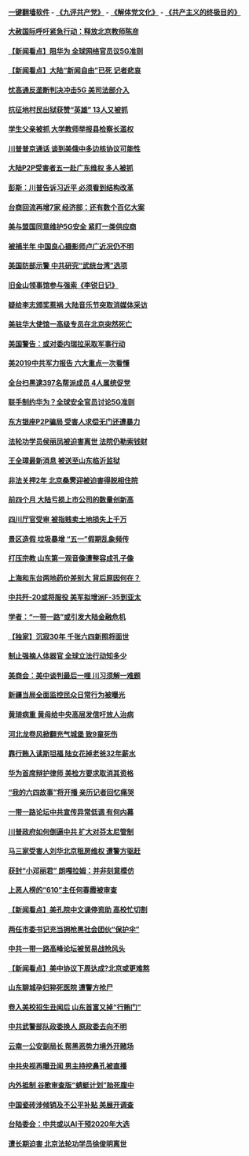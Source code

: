 #### [一键翻墙软件](https://github.com/gfw-breaker/nogfw/blob/master/README.md?t=05032137) -  [《九评共产党》](https://github.com/gfw-breaker/9ping.md?t=05032137) - [《解体党文化》](https://github.com/gfw-breaker/jtdwh.md?t=05032137) - [《共产主义的终极目的》](https://github.com/gfw-breaker/gczydzjmd.md?t=05032137)

#### [大赦国际呼吁紧急行动：释放北京教师陈彦](../pages/nsc413/n11232631.md?t=05032137) 

#### [【新闻看点】阻华为 全球网络官员议5G准则](../pages/nsc413/n11232399.md?t=05032137) 

#### [【新闻看点】大陆“新闻自由”已死 记者悲哀](../pages/nsc413/n11232398.md?t=05032137) 

#### [忧高通反垄断判决冲击5G 美司法部介入](../pages/nsc413/n11232436.md?t=05032137) 

#### [抗征地村民出狱获赞“英雄” 13人又被抓](../pages/nsc413/n11232421.md?t=05032137) 

#### [学生父亲被抓 大学教师举报县检察长滥权](../pages/nsc413/n11232532.md?t=05032137) 

#### [川普普京通话 谈到美俄中多边核协议可能性](../pages/nsc413/n11232521.md?t=05032137) 

#### [大陆P2P受害者五一赴广东维权 多人被抓](../pages/nsc413/n11232537.md?t=05032137) 

#### [彭斯：川普告诉习近平 必须看到结构改革](../pages/nsc413/n11232538.md?t=05032137) 

#### [台商回流再增7家 经济部：还有数个百亿大案](../pages/nsc413/n11232360.md?t=05032137) 

#### [美与盟国同意维护5G安全 紧盯一类供应商](../pages/nsc413/n11232305.md?t=05032137) 

#### [被捕半年 中国良心摄影师卢广近况仍不明](../pages/nsc413/n11232007.md?t=05032137) 

#### [美国防部示警 中共研究“武统台湾”选项](../pages/nsc413/n11231907.md?t=05032137) 

#### [旧金山领事馆参与强索《李锐日记》](../pages/nsc413/n11232274.md?t=05032137) 

#### [疑给李志颁奖惹祸 大陆音乐节突取消媒体采访](../pages/nsc413/n11232119.md?t=05032137) 

#### [美驻华大使馆一高级专员在北京突然死亡](../pages/nsc413/n11231991.md?t=05032137) 

#### [美国警告：或对委内瑞拉采取军事行动](../pages/nsc413/n11231759.md?t=05032137) 

#### [美2019中共军力报告 六大重点一次看懂](../pages/nsc413/n11231924.md?t=05032137) 


#### [全台扫黑逮397名帮派成员 4人属统促党](../pages/nsc413/n11231469.md?t=05032137) 

#### [联手制约华为？全球安全官员讨论5G准则](../pages/nsc413/n11231723.md?t=05032137) 

#### [东方银座P2P骗局 受害人求偿无门还遭暴力](../pages/nsc413/n11231455.md?t=05032137) 

#### [法轮功学员侯丽凤被迫害离世 法院仍勒索钱财](../pages/nsc413/n11231372.md?t=05032137) 

#### [王全璋最新消息 被送至山东临沂监狱](../pages/nsc413/n11231614.md?t=05032137) 

#### [非法关押2年 北京桑霁迎被迫害得脱相住院](../pages/nsc413/n11186032.md?t=05032137) 

#### [前四个月 大陆亏损上市公司的数量创新高](../pages/nsc413/n11231465.md?t=05032137) 

#### [四川厅官受审 被指贱卖土地损失上千万](../pages/nsc413/n11231605.md?t=05032137) 

#### [景区造假 垃圾暴增 “五一”假期乱象频传](../pages/nsc413/n11230661.md?t=05032137) 

#### [打压宗教 山东第一观音像遭整容成孔子像](../pages/nsc413/n11231185.md?t=05032137) 

#### [上海和东台两地药价差别大 背后原因何在？](../pages/nsc413/n11231262.md?t=05032137) 

#### [中共歼-20或将服役 美军拟增派F-35到亚太](../pages/nsc413/n11231286.md?t=05032137) 

#### [学者：“一带一路”或引发大陆金融危机](../pages/nsc413/n11230519.md?t=05032137) 

#### [【独家】沉寂30年 千张六四新照将面世](../pages/nsc413/n11227629.md?t=05032137) 

#### [制止强摘人体器官 全球立法行动知多少](../pages/nsc413/n11229916.md?t=05032137) 

#### [美商会：美中谈判最后一哩 川习须解一难题](../pages/nsc413/n11230581.md?t=05032137) 

#### [新疆当局全面监控民众日常行为被曝光](../pages/nsc413/n11229801.md?t=05032137) 

#### [黄琦病重 黄母给中央高层发信吁放人治病](../pages/nsc413/n11230733.md?t=05032137) 

#### [河北龙卷风掀翻充气城堡 致9童死伤](../pages/nsc413/n11230639.md?t=05032137) 

#### [靠行贿入读斯坦福 陆女花掉老爸32年薪水](../pages/nsc413/n11230216.md?t=05032137) 

#### [华为首席辩护律师 美检方要求取消其资格](../pages/nsc413/n11230262.md?t=05032137) 

#### [“我的六四故事”将开播 亲历记者回忆痛哭](../pages/nsc413/n11229704.md?t=05032137) 

#### [一带一路论坛中共宣传异常低调 有何内幕](../pages/nsc413/n11230156.md?t=05032137) 

#### [川普政府如何倒逼中共 扩大对芬太尼管制](../pages/nsc413/n11229858.md?t=05032137) 

#### [马三家受害人刘华北京租房维权 遭警方驱赶](../pages/nsc413/n11229919.md?t=05032137) 

#### [获封“小邓丽君” 朗嘎拉姆：并非刻意模仿](../pages/nsc413/n11229957.md?t=05032137) 

#### [上恶人榜的“610”主任何春霞被审查](../pages/nsc413/n11229632.md?t=05032137) 

#### [【新闻看点】美孔院中文课停资助 高校忙切割](../pages/nsc413/n11229711.md?t=05032137) 

#### [两任市委书记充当拥枪黑社会团伙“保护伞”](../pages/nsc413/n11229746.md?t=05032137) 

#### [中共一带一路高峰论坛被贸易战抢风头](../pages/nsc413/n11229789.md?t=05032137) 

#### [【新闻看点】美中协议下周达成?北京或更难熬](../pages/nsc413/n11229614.md?t=05032137) 

#### [山东聊城孕妇猝死医院 遭警方抢尸](../pages/nsc413/n11229767.md?t=05032137) 

#### [卷入美校招生丑闻后 山东首富又掉“行贿门”](../pages/nsc413/n11229552.md?t=05032137) 

#### [中共武警部队政委换人 原政委去向不明](../pages/nsc413/n11229705.md?t=05032137) 

#### [云南一公安副局长 帮黑恶势力境外开赌场](../pages/nsc413/n11229647.md?t=05032137) 

#### [中共央视再曝丑闻 男主持挖鼻孔被直播](../pages/nsc413/n11229437.md?t=05032137) 

#### [内外抵制 谷歌审查版“蜻蜓计划”胎死腹中](../pages/nsc413/n11229466.md?t=05032137) 

#### [中国瓷砖涉倾销及不公平补贴 美展开调查](../pages/nsc413/n11229470.md?t=05032137) 

#### [台陆委会：中共或以AI干预2020年大选](../pages/nsc413/n11229386.md?t=05032137) 

#### [遭长期迫害 北京法轮功学员徐俊明离世](../pages/nsc413/n11229367.md?t=05032137) 


